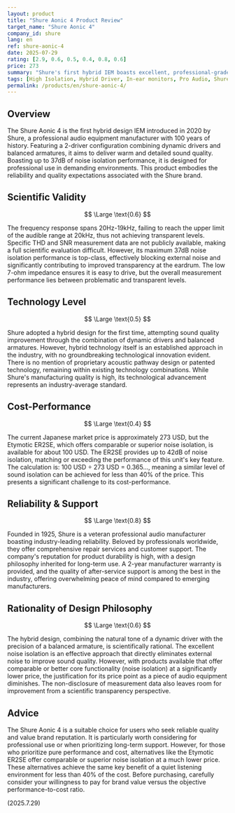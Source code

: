 ```yaml
---
layout: product
title: "Shure Aonic 4 Product Review"
target_name: "Shure Aonic 4"
company_id: shure
lang: en
ref: shure-aonic-4
date: 2025-07-29
rating: [2.9, 0.6, 0.5, 0.4, 0.8, 0.6]
price: 273
summary: "Shure's first hybrid IEM boasts excellent, professional-grade noise isolation. However, it faces significant cost-performance challenges as products with comparable isolation are available at a much lower price."
tags: [High Isolation, Hybrid Driver, In-ear monitors, Pro Audio, Shure]
permalink: /products/en/shure-aonic-4/
---
```

## Overview

The Shure Aonic 4 is the first hybrid design IEM introduced in 2020 by Shure, a professional audio equipment manufacturer with 100 years of history. Featuring a 2-driver configuration combining dynamic drivers and balanced armatures, it aims to deliver warm and detailed sound quality. Boasting up to 37dB of noise isolation performance, it is designed for professional use in demanding environments. This product embodies the reliability and quality expectations associated with the Shure brand.

## Scientific Validity

$$ \Large \text{0.6} $$

The frequency response spans 20Hz-19kHz, failing to reach the upper limit of the audible range at 20kHz, thus not achieving transparent levels. Specific THD and SNR measurement data are not publicly available, making a full scientific evaluation difficult. However, its maximum 37dB noise isolation performance is top-class, effectively blocking external noise and significantly contributing to improved transparency at the eardrum. The low 7-ohm impedance ensures it is easy to drive, but the overall measurement performance lies between problematic and transparent levels.

## Technology Level

$$ \Large \text{0.5} $$

Shure adopted a hybrid design for the first time, attempting sound quality improvement through the combination of dynamic drivers and balanced armatures. However, hybrid technology itself is an established approach in the industry, with no groundbreaking technological innovation evident. There is no mention of proprietary acoustic pathway design or patented technology, remaining within existing technology combinations. While Shure's manufacturing quality is high, its technological advancement represents an industry-average standard.

## Cost-Performance

$$ \Large \text{0.4} $$

The current Japanese market price is approximately 273 USD, but the Etymotic ER2SE, which offers comparable or superior noise isolation, is available for about 100 USD. The ER2SE provides up to 42dB of noise isolation, matching or exceeding the performance of this unit's key feature. The calculation is: 100 USD ÷ 273 USD = 0.365..., meaning a similar level of sound isolation can be achieved for less than 40% of the price. This presents a significant challenge to its cost-performance.

## Reliability & Support

$$ \Large \text{0.8} $$

Founded in 1925, Shure is a veteran professional audio manufacturer boasting industry-leading reliability. Beloved by professionals worldwide, they offer comprehensive repair services and customer support. The company's reputation for product durability is high, with a design philosophy inherited for long-term use. A 2-year manufacturer warranty is provided, and the quality of after-service support is among the best in the industry, offering overwhelming peace of mind compared to emerging manufacturers.

## Rationality of Design Philosophy

$$ \Large \text{0.6} $$

The hybrid design, combining the natural tone of a dynamic driver with the precision of a balanced armature, is scientifically rational. The excellent noise isolation is an effective approach that directly eliminates external noise to improve sound quality. However, with products available that offer comparable or better core functionality (noise isolation) at a significantly lower price, the justification for its price point as a piece of audio equipment diminishes. The non-disclosure of measurement data also leaves room for improvement from a scientific transparency perspective.

## Advice

The Shure Aonic 4 is a suitable choice for users who seek reliable quality and value brand reputation. It is particularly worth considering for professional use or when prioritizing long-term support. However, for those who prioritize pure performance and cost, alternatives like the Etymotic ER2SE offer comparable or superior noise isolation at a much lower price. These alternatives achieve the same key benefit of a quiet listening environment for less than 40% of the cost. Before purchasing, carefully consider your willingness to pay for brand value versus the objective performance-to-cost ratio.

(2025.7.29)

